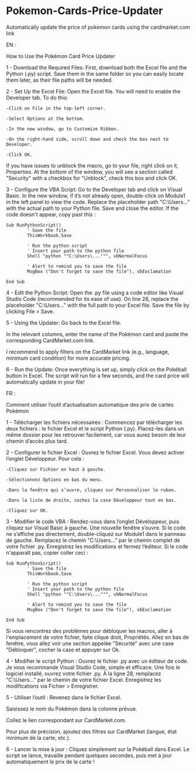 # Pokemon-Cards-Price-Updater
Automatically update the price of pokemon cards using the cardmarket.com link


EN :

How to Use the Pokémon Card Price Updater

1 - Download the Required Files:
First, download both the Excel file and the Python (.py) script. Save them in the same folder so you can easily locate them later, as their file paths will be needed.

2 - Set Up the Excel File:
Open the Excel file. You will need to enable the Developer tab. To do this:

	-Click on File in the top-left corner.

	-Select Options at the bottom.

	-In the new window, go to Customize Ribbon.

	-On the right-hand side, scroll down and check the box next to Developer.

	-Click OK.

If you have issues to unblock the macro, go to your file, right click on it, Properties. At the bottom of the window, you will see a section called "Security" with a checkbox for "Unblock", check this box and click OK. 

3 - Configure the VBA Script: 
Go to the Developer tab and click on Visual Basic.
In the new window, if it’s not already open, double-click on Module1 in the left panel to view the code.
Replace the placeholder path "C:\Users\..." with the actual path to your Python file.
Save and close the editor.
If the code doesn't appear, copy past this : 

	Sub RunPythonScript()
    		' Save the file
    		ThisWorkbook.Save
    
    		' Run the python script
      		' Insert your path to the python file
    		Shell "python ""C:\Users\...""", vbNormalFocus
    
    		' Alert to remind you to save the file
    		MsgBox ("Don't forget to save the file"), vbExclamation
    
	End Sub

4 - Edit the Python Script: 
Open the .py file using a code editor like Visual Studio Code (recommended for its ease of use).
On line 28, replace the placeholder "C:\Users\..." with the full path to your Excel file.
Save the file by clicking File > Save.

5 - Using the Updater: 
Go back to the Excel file.

In the relevant columns, enter the name of the Pokémon card and paste the corresponding CardMarket.com link.

I recommend to apply filters on the CardMarket link (e.g., language, minimum card condition) for more accurate pricing.

6 - Run the Update: 
Once everything is set up, simply click on the Pokéball button in Excel.
The script will run for a few seconds, and the card price will automatically update in your file!


FR : 

Comment utiliser l’outil d’actualisation automatique des prix de cartes Pokémon

1 - Télécharger les fichiers nécessaires : 
Commencez par télécharger les deux fichiers : le fichier Excel et le script Python (.py).
Placez-les dans un même dossier pour les retrouver facilement, car vous aurez besoin de leur chemin d’accès plus tard.

2 - Configurer le fichier Excel : 
Ouvrez le fichier Excel. Vous devez activer l’onglet Développeur. Pour cela :

	-Cliquez sur Fichier en haut à gauche.

	-Sélectionnez Options en bas du menu.

	-Dans la fenêtre qui s’ouvre, cliquez sur Personnaliser le ruban.

	-Dans la liste de droite, cochez la case Développeur tout en bas.

	-Cliquez sur OK.

3 - Modifier le code VBA : 
Rendez-vous dans l’onglet Développeur, puis cliquez sur Visual Basic à gauche.
Une nouvelle fenêtre s’ouvre. Si le code ne s’affiche pas directement, double-cliquez sur Module1 dans le panneau de gauche.
Remplacez le chemin "C:\Users\..." par le chemin complet de votre fichier .py.
Enregistrez les modifications et fermez l’éditeur.
Si le code n'apparaît pas, copier coller ceci : 

	Sub RunPythonScript()
    		' Save the file
    		ThisWorkbook.Save
    
    		' Run the python script
    		' Insert your path to the python file
    		Shell "python ""C:\Users\...""", vbNormalFocus
    
    		' Alert to remind you to save the file
    		MsgBox ("Don't forget to save the file"), vbExclamation
    
	End Sub


Si vous rencontrez des problèmes pour débloquer les macros, aller à l'emplacement de votre fichier, faite clique droit, Propriétés. Allez en bas de fenêtre, vous allez voir une section appelée "Sécurité" avec une case "Débloquer", cocher la case et appuyer sur Ok. 
 
4 - Modifier le script Python : 
Ouvrez le fichier .py avec un éditeur de code.
Je vous recommande Visual Studio Code, simple et efficace.
Une fois le logiciel installé, ouvrez votre fichier .py.
À la ligne 28, remplacez "C:\Users\..." par le chemin de votre fichier Excel.
Enregistrez les modifications via Fichier > Enregistrer.

5 - Utiliser l’outil : 
Revenez dans le fichier Excel.

Saisissez le nom du Pokémon dans la colonne prévue.

Collez le lien correspondant sur CardMarket.com.

Pour plus de précision, ajoutez des filtres sur CardMarket (langue, état minimum de la carte, etc.).

6 - Lancer la mise à jour : 
Cliquez simplement sur la Pokéball dans Excel.
Le script se lance, travaille pendant quelques secondes, puis met à jour automatiquement le prix de la carte !
